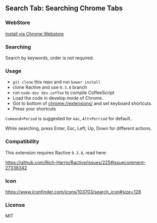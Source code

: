 
Search Tab: Searching Chrome Tabs
------

### WebStore

[Install via Chrome Webstore](https://chrome.google.com/webstore/detail/search-tab-crx/mghfpkfegmeanpcabcmiipiknkegjnkd)

### Searching

Search by keywords, order is not required.

### Usage

* `git clone` this repo and run `bower install`
* clone Ractive and use `0.3.8` branch
* run `node-dev dev.coffee` to compile CoffeeScript
* Load the code in develop mode of Chrome.  
* Got to bottom of [chrome://extensions/](chrome://extensions/) and set keyboard shortcuts.
* Press your shortcuts

`Command+Period` is suggested for `mac`, `Alt+Perriod` for default..

While searching, press Enter, Esc, Left, Up, Down for different actions.

### Compatibility

This extension requires Ractive `0.3.8`, read here:

https://github.com/Rich-Harris/Ractive/issues/225#issuecomment-27338342

### Icon

https://www.iconfinder.com/icons/103703/search_icon#size=128

### License

MIT